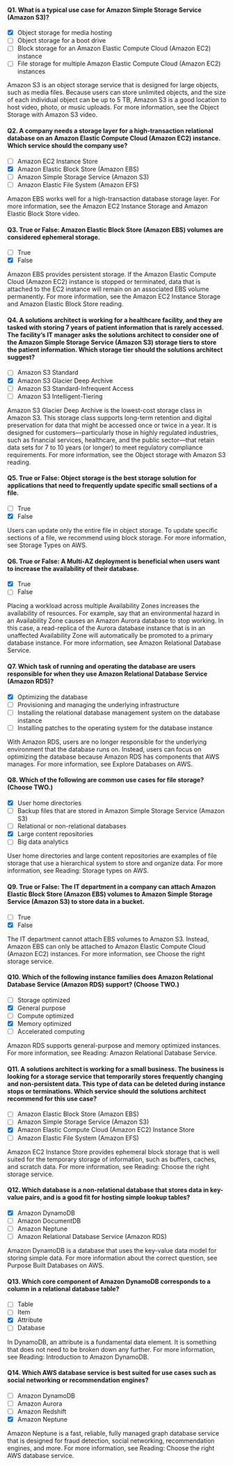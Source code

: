 #### Q1. What is a typical use case for Amazon Simple Storage Service (Amazon S3)?

- [x] Object storage for media hosting
- [ ] Object storage for a boot drive
- [ ] Block storage for an Amazon Elastic Compute Cloud (Amazon EC2) instance
- [ ] File storage for multiple Amazon Elastic Compute Cloud (Amazon EC2) instances

Amazon S3 is an object storage service that is designed for large objects, such as media files. Because users can store unlimited objects, and the size of each individual object can be up to 5 TB, Amazon S3 is a good location to host video, photo, or music uploads. For more information, see the Object Storage with Amazon S3 video.

#### Q2. A company needs a storage layer for a high-transaction relational database on an Amazon Elastic Compute Cloud (Amazon EC2) instance. Which service should the company use?

- [ ] Amazon EC2 Instance Store
- [x] Amazon Elastic Block Store (Amazon EBS)
- [ ] Amazon Simple Storage Service (Amazon S3)
- [ ] Amazon Elastic File System (Amazon EFS)

Amazon EBS works well for a high-transaction database storage layer. For more information, see the Amazon EC2 Instance Storage and Amazon Elastic Block Store video.

#### Q3. True or False: Amazon Elastic Block Store (Amazon EBS) volumes are considered ephemeral storage.

- [ ] True
- [x] False

Amazon EBS provides persistent storage. If the Amazon Elastic Compute Cloud (Amazon EC2) instance is stopped or terminated, data that is attached to the EC2 instance will remain on an associated EBS volume permanently. For more information, see the Amazon EC2 Instance Storage and Amazon Elastic Block Store reading.

#### Q4. A solutions architect is working for a healthcare facility, and they are tasked with storing 7 years of patient information that is rarely accessed. The facility’s IT manager asks the solutions architect to consider one of the Amazon Simple Storage Service (Amazon S3) storage tiers to store the patient information. Which storage tier should the solutions architect suggest?

- [ ] Amazon S3 Standard
- [x] Amazon S3 Glacier Deep Archive
- [ ] Amazon S3 Standard-Infrequent Access
- [ ] Amazon S3 Intelligent-Tiering

Amazon S3 Glacier Deep Archive is the lowest-cost storage class in Amazon S3. This storage class supports long-term retention and digital preservation for data that might be accessed once or twice in a year. It is designed for customers—particularly those in highly regulated industries, such as financial services, healthcare, and the public sector—that retain data sets for 7 to 10 years (or longer) to meet regulatory compliance requirements. For more information, see the Object storage with Amazon S3 reading.

#### Q5. True or False: Object storage is the best storage solution for applications that need to frequently update specific small sections of a file.

- [ ] True
- [x] False

Users can update only the entire file in object storage. To update specific sections of a file, we recommend using block storage. For more information, see Storage Types on AWS.

#### Q6. True or False: A Multi-AZ deployment is beneficial when users want to increase the availability of their database.

- [x] True
- [ ] False

Placing a workload across multiple Availability Zones increases the availability of resources. For example, say that an environmental hazard in an Availability Zone causes an Amazon Aurora database to stop working. In this case, a read-replica of the Aurora database instance that is in an unaffected Availability Zone will automatically be promoted to a primary database instance. For more information, see Amazon Relational Database Service.

#### Q7. Which task of running and operating the database are users responsible for when they use Amazon Relational Database Service (Amazon RDS)?

- [x] Optimizing the database
- [ ] Provisioning and managing the underlying infrastructure
- [ ] Installing the relational database management system on the database instance
- [ ] Installing patches to the operating system for the database instance

With Amazon RDS, users are no longer responsible for the underlying environment that the database runs on. Instead, users can focus on optimizing the database because Amazon RDS has components that AWS manages. For more information, see Explore Databases on AWS.

#### Q8. Which of the following are common use cases for file storage? (Choose TWO.)

- [x] User home directories
- [ ] Backup files that are stored in Amazon Simple Storage Service (Amazon S3)
- [ ] Relational or non-relational databases
- [x] Large content repositories
- [ ] Big data analytics

User home directories and large content repositories are examples of file storage that use a hierarchical system to store and organize data. For more information, see Reading: Storage types on AWS.

#### Q9. True or False: The IT department in a company can attach Amazon Elastic Block Store (Amazon EBS) volumes to Amazon Simple Storage Service (Amazon S3) to store data in a bucket.

- [ ] True
- [x] False

The IT department cannot attach EBS volumes to Amazon S3. Instead, Amazon EBS can only be attached to Amazon Elastic Compute Cloud (Amazon EC2) instances. For more information, see Choose the right storage service.

#### Q10. Which of the following instance families does Amazon Relational Database Service (Amazon RDS) support? (Choose TWO.)

- [ ] Storage optimized
- [x] General purpose
- [ ] Compute optimized
- [x] Memory optimized
- [ ] Accelerated computing

Amazon RDS supports general-purpose and memory optimized instances. For more information, see Reading: Amazon Relational Database Service.

#### Q11. A solutions architect is working for a small business. The business is looking for a storage service that temporarily stores frequently changing and non-persistent data. This type of data can be deleted during instance stops or terminations. Which service should the solutions architect recommend for this use case?

- [ ] Amazon Elastic Block Store (Amazon EBS)
- [ ] Amazon Simple Storage Service (Amazon S3)
- [x] Amazon Elastic Compute Cloud (Amazon EC2) Instance Store
- [ ] Amazon Elastic File System (Amazon EFS)

Amazon EC2 Instance Store provides ephemeral block storage that is well suited for the temporary storage of information, such as buffers, caches, and scratch data. For more information, see Reading: Choose the right storage service.

#### Q12. Which database is a non-relational database that stores data in key-value pairs, and is a good fit for hosting simple lookup tables?

- [x] Amazon DynamoDB
- [ ] Amazon DocumentDB
- [ ] Amazon Neptune
- [ ] Amazon Relational Database Service (Amazon RDS)

Amazon DynamoDB is a database that uses the key-value data model for storing simple data. For more information about the correct question, see Purpose Built Databases on AWS.

#### Q13. Which core component of Amazon DynamoDB corresponds to a column in a relational database table?

- [ ] Table
- [ ] Item
- [x] Attribute
- [ ] Database

In DynamoDB, an attribute is a fundamental data element. It is something that does not need to be broken down any further. For more information, see Reading: Introduction to Amazon DynamoDB.

#### Q14. Which AWS database service is best suited for use cases such as social networking or recommendation engines?

- [ ] Amazon DynamoDB
- [ ] Amazon Aurora
- [ ] Amazon Redshift
- [x] Amazon Neptune

Amazon Neptune is a fast, reliable, fully managed graph database service that is designed for fraud detection, social networking, recommendation engines, and more. For more information, see Reading: Choose the right AWS database service.
